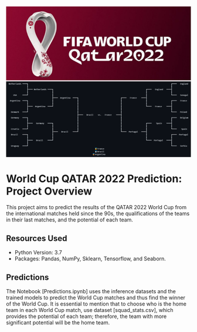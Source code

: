 ![16366925243845 (1)](https://github.com/khizzz-s/FIFA22-Prediction/blob/main/data/Banner.jpg)
<img width="1348" alt="Screen Shot 2022-09-30 at 3 15 39 PM" src="https://github.com/khizzz-s/FIFA22-Prediction/blob/main/data/result.png">

# World Cup QATAR 2022 Prediction: Project Overview

This project aims to predict the results of the QATAR 2022 World Cup from the international matches held since the 90s, the qualifications of the teams in their last matches, and the potential of each team.

## Resources Used

* Python Version: 3.7
* Packages: Pandas, NumPy, Sklearn, Tensorflow, and Seaborn.

## Predictions

The Notebook [Predictions.ipynb] uses the inference datasets and the trained models to predict the World Cup matches and thus find the winner of the World Cup. It is essential to mention that to choose who is the home team in each World Cup match, use dataset [squad_stats.csv], which provides the potential of each team; therefore, the team with more significant potential will be the home team.
